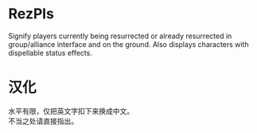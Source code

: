 # RezPls
Signify players currently being resurrected or already resurrected in group/alliance interface and on the ground.
Also displays characters with dispellable status effects.

# 汉化
水平有限，仅把英文字扣下来换成中文。  
不当之处请直接指出。